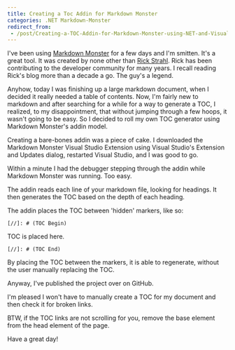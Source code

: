 ```yaml
---
title: Creating a Toc Addin for Markdown Monster
categories: .NET Markdown-Monster
redirect_from:
 - /post/Creating-a-TOC-Addin-for-Markdown-Monster-using-NET-and-Visual-Studio.aspx.html
---
```


I've been using [Markdown Monster](https://markdownmonster.west-wind.com/) for a few days and I'm smitten. It's a great tool. 
It was created by none other than [Rick Strahl](https://weblog.west-wind.com/). 
Rick has been contributing to the developer community for many years. I recall reading Rick's blog more than a decade a go. The guy's a legend.

Anyhow, today I was finishing up a large markdown document, when I decided it really needed a table of contents. 
Now, I'm fairly new to markdown and after searching for a while for a way to generate a TOC, I realized, to my disappointment, 
that without jumping through a few hoops, it wasn't going to be easy. So I decided to roll my own TOC generator using Markdown Monster's addin model.

Creating a bare-bones addin was a piece of cake. I downloaded the Markdown Monster Visual Studio Extension 
using Visual Studio's Extension and Updates dialog, restarted Visual Studio, and I was good to go.

Within a minute I had the debugger stepping through the addin while Markdown Monster was running. Too easy.

The addin reads each line of your markdown file, looking for headings. It then generates the TOC based on the depth of each heading.

The addin places the TOC between 'hidden' markers, like so:

```
[//]: # (TOC Begin)
```

TOC is placed here.

```
[//]: # (TOC End)
```

By placing the TOC between the markers, it is able to regenerate, without the user manually replacing the TOC.

Anyway, I've published the project over on GitHub.

I'm pleased I won't have to manually create a TOC for my document and then check it for broken links.

BTW, if the TOC links are not scrolling for you, remove the base element from the head element of the page.

Have a great day!